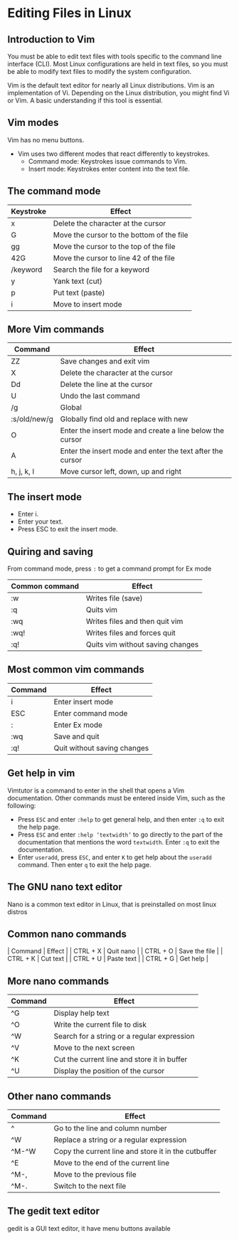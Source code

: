 # Editing Files in Linux

## Introduction to Vim

You must be able to edit text files with tools specific to the command line interface (CLI). Most Linux configurations are held in text files, so you must be able to modify text files to modify the system configuration.

Vim is the default text editor for nearly all Linux distributions. Vim is an implementation of Vi. Depending on the Linux distribution, you might find Vi or Vim. A basic understanding if this tool is essential.

## Vim modes

Vim has no menu buttons.

- Vim uses two different modes that react differently to keystrokes.
  - Command mode: Keystrokes issue commands to Vim.
  - Insert mode: Keystrokes enter content into the text file.

## The command mode

| Keystroke  | Effect  |
|------------|---------|
| x  | Delete the character at the cursor  |
| G  | Move the cursor to the bottom of the file  |
| gg  | Move the cursor to the top of the file  |
| 42G  | Move the cursor to line 42 of the file  |
| /keyword  | Search the file for a keyword  |
| y  | Yank text (cut)  |
| p  | Put text (paste)  |
| i  | Move to insert mode  |

## More Vim commands

| Command  | Effect  |
|----------|---------|
| ZZ  | Save changes and exit vim  |
| X  | Delete the character at the cursor  |
| Dd  | Delete the line at the cursor  |
| U  | Undo the last command  |
| /g  | Global  |
| :s/old/new/g  | Globally find old and replace with new  |
| O  | Enter the insert mode and create a line below the cursor  |
| A  | Enter the insert mode and enter the text after the cursor  |
| h, j, k, l  | Move cursor left, down, up and right  |

## The insert mode

- Enter i.
- Enter your text.
- Press ESC to exit the insert mode.

## Quiring and saving

From command mode, press `:` to get a command prompt for Ex mode

| Common command  | Effect  |
|-----------------|---------|
| :w  | Writes file (save)  |
| :q  | Quits vim  |
| :wq  | Writes files and then quit vim  |
| :wq!  | Writes files and forces quit  |
| :q!  | Quits vim without saving changes  |

## Most common vim commands

| Command  | Effect  |
|----------|---------|
| i  | Enter insert mode  |
| ESC  | Enter command mode  |
| :  | Enter Ex mode  |
| :wq  | Save and quit  |
| :q!  |  Quit without saving changes  |

## Get help in vim

Vimtutor is a command to enter in the shell that opens a Vim documentation. Other commands must be entered inside Vim, such as the following:

- Press `ESC` and enter `:help` to get general help, and then enter `:q` to exit the help page.
- Press `ESC` and enter `:help ‘textwidth’` to go directly to the part of the documentation that mentions the word `textwidth`. Enter `:q` to exit the documentation.
- Enter `useradd`, press `ESC`, and enter `K` to get help about the `useradd` command. Then enter `q` to exit the help page.

## The GNU nano text editor

Nano is a common text editor in Linux, that is preinstalled on most linux distros

## Common nano commands

| Command  | Effect  |
| CTRL + X  | Quit nano  |
| CTRL + O  | Save the file  |
| CTRL + K  | Cut text  |
| CTRL + U  | Paste text  |
| CTRL + G  | Get help  |

## More nano commands

| Command | Effect |
| --- | --- |
| ^G | Display help text |
| ^O | Write the current file to disk |
| ^W | Search for a string or a regular expression |
| ^V | Move to the next screen |
| ^K | Cut the current line and store it in buffer |
| ^U | Display the position of the cursor |

## Other nano commands

| Command | Effect |
| --- | --- |
| ^ | Go to the line and column number |
| ^W | Replace a string or a regular expression |
| ^M-^W | Copy the current line and store it in the cutbuffer |
| ^E | Move to the end of the current line |
| ^M-, | Move to the previous file |
| ^M-. | Switch to the next file |

## The gedit text editor

gedit is a GUI text editor, it have menu buttons available
